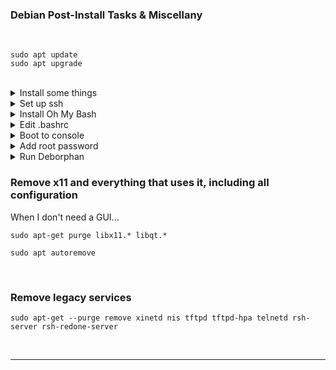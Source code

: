 
### Debian Post-Install Tasks & Miscellany
<br>

```
sudo apt update
sudo apt upgrade
```
<br>

<details>
  <summary>Install some things</summary>
<br>

```
sudo apt -y install curl openssh-server ii git figlet tldr neofetch deborphan aptitude htop
```
<br>

</details>

<details>
  <summary>Set up ssh</summary>
<br>

Enable and start sshd at boot time:
<br>

`sudo systemctl enable ssh.service`

<br>
Confirm sshd is enabled at boot time:
<br>

`sudo systemctl is-enabled ssh.service`

<br>
Check server status:
<br>

`sudo service ssh status`

<br>
Start sshd:
<br>

`sudo systemctl start ssh.service`

<br>
Restart the server:
<br>

`sudo systemctl restart ssh.service`

<br>
Show ip address:
<br>

`ip a | grep "inet "﻿``

</details>

<details>
  <summary>Install Oh My Bash</summary>
<br>

`bash -c "$(curl -fsSL https://raw.githubusercontent.com/ohmybash/oh-my-bash/master/tools/install.sh)"`

</details>

<details>
  <summary>Edit .bashrc</summary>
<br>

_If  starting from scratch this was created by oh-my-bash. If the file already existed omb backed it up and replaced it._
<br>

Change the theme to `Zork`

Add the following alias near the bottom:
```
alias update='sudo apt update && sudo apt -o Dpkg::Options::="--force-confdef" dist-upgrade -y && sudo apt autoremove -y && if sudo test -f /var/run/reboot-required; then read -p "A reboot is required to finish installing updates. Press [ENTER] to reboot now, or [CTRL+C] to cancel and reboot later." && sudo reboot; else echo "A reboot is not required. Exiting..."; fi'
```
<br>

Add the following near the bottom, replacing \<TEXT> with whatever you would like FIGlet to display

```
echo "$(tput bold)$(tput setaf 3)"
figlet <TEXT>
```
<br>

Add `neofetch` at the bottom
<br>

Reload `.bashrc`:

`source .bashrc`
<br>

</details>

<details>
  <summary>Boot to console</summary>
<br>

Backup the configuration file:

```
sudo cp -n /etc/default/grub /etc/default/grub.backup
```
<br>

Edit the configuration file:

```
sudo nano /etc/default/grub
```

Comment out: `GRUB_CMDLINE_LINUX_DEFAULT="quiet splash"`

Change GRUB\_CMDLINE\_LINUX "" to:** `GRUB_CMDLINE_LINUX="text"`

Uncomment: `GRUB_TERMINAL="console"`

Save the file and apply changes:

```
sudo update-grub
```
<br>

And finally:

```
sudo systemctl set-default multi-user.target
```
<br>

</details>

<details>
  <summary>Add root password</summary>
<br>

Switch to root and add a password:

```
sudo -i
passwd
```
<br>

To switch to the root shell

 `su -`
<br>

</details>

<details>
  <summary>Run Deborphan</summary>
<br>

Deborphan finds "orphaned" packages on your system. It determines which packages have no other packages depending on their installation and shows you a list of these packages. It is most useful when finding libraries, but it can be used on packages in all sections.
<br>

Start out with a dry run:

```
deborphan --guess-all
```
<br>

Remove unnecessary data packages:

```
sudo deborphan --guess-data | xargs sudo aptitude -y purge
```
<br>

Delete unnecessary libraries:

```
sudo deborphan | xargs sudo apt-get -y remove --purge
```
<br>

</details>

### Remove x11 and everything that uses it, including all configuration
When I don't need a GUI...
<br>

```
sudo apt-get purge libx11.* libqt.*
```

```
sudo apt autoremove
```
<br>

### Remove legacy services

```
sudo apt-get --purge remove xinetd nis tftpd tftpd-hpa telnetd rsh-server rsh-redone-server
```
<br>

---
